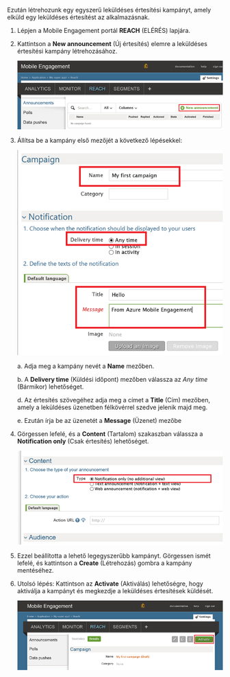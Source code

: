 Ezután létrehozunk egy egyszerű leküldéses értesítési kampányt, amely elküld egy leküldéses értesítést az alkalmazásnak.

1. Lépjen a Mobile Engagement portál **REACH** (ELÉRÉS) lapjára.
2. Kattintson a **New announcement** (Új értesítés) elemre a leküldéses értesítési kampány létrehozásához.
   
    ![](./media/mobile-engagement-windows-push-campaign/new-announcement.png)
3. Állítsa be a kampány első mezőjét a következő lépésekkel:
   
    ![](./media/mobile-engagement-windows-push-campaign/campaign-first-params.png)
   
    a. Adja meg a kampány nevét a **Name** mezőben.
   
    b. A **Delivery time** (Küldési időpont) mezőben válassza az *Any time* (Bármikor) lehetőséget.
   
    d. Az értesítés szövegéhez adja meg a címet a **Title** (Cím) mezőben, amely a leküldéses üzenetben félkövérrel szedve jelenik majd meg.
   
    e. Ezután írja be az üzenetét a **Message** (Üzenet) mezőbe
4. Görgessen lefelé, és a **Content** (Tartalom) szakaszban válassza a **Notification only** (Csak értesítés) lehetőséget.
   
    ![](./media/mobile-engagement-windows-push-campaign/campaign-content.png)
5. Ezzel beállította a lehető legegyszerűbb kampányt. Görgessen ismét lefelé, és kattintson a **Create** (Létrehozás) gombra a kampány mentéséhez.
6. Utolsó lépés: Kattintson az **Activate** (Aktiválás) lehetőségre, hogy aktiválja a kampányt és megkezdje a leküldéses értesítések küldését.
   
    ![](./media/mobile-engagement-windows-push-campaign/campaign-activate.png)



<!--HONumber=Nov16_HO2-->


